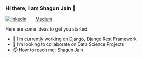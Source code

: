 ### Hi there, I am Shagun Jain :wave:
[![linkedin](https://github.com/arpit-dwivedi/arpit-dwivedi.github.io/blob/master/assets/img/Webp.net-resizeimage.png)](https://www.linkedin.com/in/shagun-jain-32292a16b/)&nbsp;&nbsp;&nbsp;&nbsp;&nbsp;&nbsp;&nbsp;[Medium](https://medium.com/@jshagun710)
<!--
**Shagunjain10/Shagunjain10** is a ✨ _special_ ✨ repository because its `README.md` (this file) appears on your GitHub profile.
-->
Here are some ideas to get you started:

- 🔭 I’m currently working on Django, Django Rest Framework
- 👯 I’m looking to collaborate on Data Science Projects
- 📫 How to reach me: [Shagun Jain](mailto:jshagun710@gmail.com)


